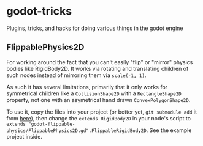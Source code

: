 # godot-tricks
Plugins, tricks, and hacks for doing various things in the godot engine

## FlippablePhysics2D
For working around the fact that you can't easily "flip" or "mirror" physics bodies like RigidBody2D. It works via rotating and translating children of such nodes instead of mirroring them via `scale(-1, 1)`.

As such it has several limitations, primarily that it only works for symmetrical children like a `CollisionShape2D` with a `RectangleShape2D` property, not one with an asymetrical hand drawn `ConvexPolygonShape2D`.

To use it, copy the files into your project (or better yet, `git submodule add` it from [here](https://github.com/DanielKinsman/godot-flippable-physics)), then change the `extends RigidBody2D` in your node's script to `extends "godot-flippable-physics/FlippablePhysics2D.gd".FlippableRigidBody2D`. See the example project inside.
